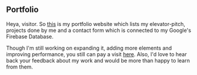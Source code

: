 ## Portfolio
Heya, visitor. So [this](https://harshsbais.github.io/Portfolio) is my portfolio website which lists my elevator-pitch, projects done by me and a contact form which is connected to my Google's Firebase Database.


Though I'm still working on expanding it, adding more elements and improving performance, you still can pay a visit [here](https://harshsbais.github.io/Portfolio).
Also, I'd love to hear back your feedback about my work and would be more than happy to learn from them.




